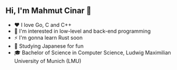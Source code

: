 ## Hi, I'm Mahmut Cinar 👋
 - ❤️ I love Go, C and C++
 - 🔨 I'm interested in low-level and back-end programming
 - ⚡ I'm gonna learn Rust soon
 - 👹 Studying Japanese for fun
 - 🎓 Bachelor of Science in Computer Science, Ludwig Maximilian University of Munich (LMU)
<!--
**Muto1907/Muto1907** is a ✨ _special_ ✨ repository because its `README.md` (this file) appears on your GitHub profile.

Here are some ideas to get you started:

- 🔭 I’m currently working on ...
- 🌱 I’m currently learning ...
- 👯 I’m looking to collaborate on ...
- 🤔 I’m looking for help with ...
- 💬 Ask me about ...
- 📫 How to reach me: ...
- 😄 Pronouns: ...
- ⚡ Fun fact: ...
-->
